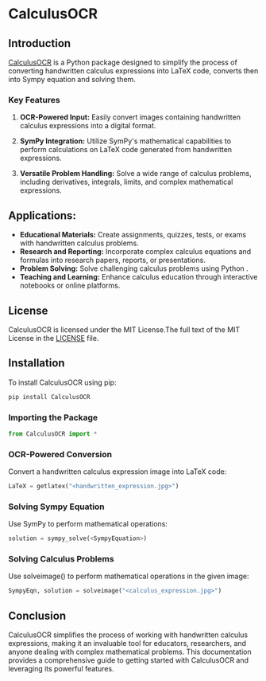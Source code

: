 # CalculusOCR


## Introduction

[CalculusOCR](https://github.com/JignasP/CalculusOCR) is a Python package designed to simplify the process of converting handwritten calculus expressions into LaTeX code, converts then into Sympy equation and solving them. 

### Key Features

1. **OCR-Powered Input:** Easily convert images containing handwritten calculus expressions into a digital format.

2. **SymPy Integration:** Utilize SymPy's mathematical capabilities to perform calculations on LaTeX code generated from handwritten expressions.

3. **Versatile Problem Handling:** Solve a wide range of calculus problems, including derivatives, integrals, limits, and complex mathematical expressions.

## Applications:
   - **Educational Materials:** Create assignments, quizzes, tests, or exams with handwritten calculus problems.
   - **Research and Reporting:** Incorporate complex calculus equations and formulas into research papers, reports, or presentations.
   - **Problem Solving:** Solve challenging calculus problems using Python .
   - **Teaching and Learning:** Enhance calculus education through interactive notebooks or online platforms.

## License

CalculusOCR is licensed under the MIT License.The full text of the MIT License in the [LICENSE](https://github.com/JignasP/CalculusOCR/blob/main/LICENSE) file.

## Installation

To install CalculusOCR using pip:

```bash
pip install CalculusOCR
```


### Importing the Package

```python
from CalculusOCR import *
```

### OCR-Powered Conversion

Convert a handwritten calculus expression image into LaTeX code:

```python
LaTeX = getlatex("<handwritten_expression.jpg>")
```

### Solving Sympy Equation

Use SymPy to perform mathematical operations:

```python
solution = sympy_solve(<SympyEquation>)
```
### Solving Calculus Problems

Use solveimage() to perform mathematical operations in the given image:

```python
SympyEqn, solution = solveimage("<calculus_expression.jpg>")
```


## Conclusion

CalculusOCR simplifies the process of working with handwritten calculus expressions, making it an invaluable tool for educators, researchers, and anyone dealing with complex mathematical problems. This documentation provides a comprehensive guide to getting started with CalculusOCR and leveraging its powerful features.
